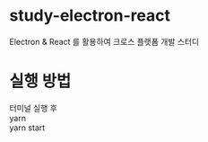 # study-electron-react
Electron &amp; React 를 활용하여 크로스 플랫폼 개발 스터디

# 실행 방법
터미널 실행 후  
yarn  
yarn start
